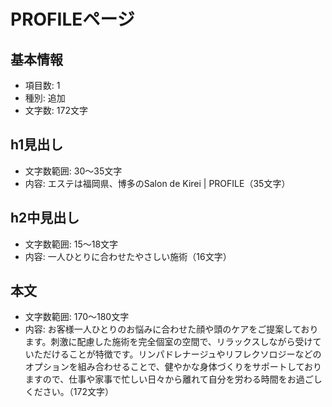 # PROFILEページ

## 基本情報
- 項目数: 1
- 種別: 追加
- 文字数: 172文字

## h1見出し
- 文字数範囲: 30～35文字
- 内容: エステは福岡県、博多のSalon de Kirei | PROFILE（35文字）

## h2中見出し
- 文字数範囲: 15～18文字
- 内容: 一人ひとりに合わせたやさしい施術（16文字）

## 本文
- 文字数範囲: 170～180文字
- 内容: お客様一人ひとりのお悩みに合わせた顔や頭のケアをご提案しております。刺激に配慮した施術を完全個室の空間で、リラックスしながら受けていただけることが特徴です。リンパドレナージュやリフレクソロジーなどのオプションを組み合わせることで、健やかな身体づくりをサポートしておりますので、仕事や家事で忙しい日々から離れて自分を労わる時間をお過ごしください。（172文字）
